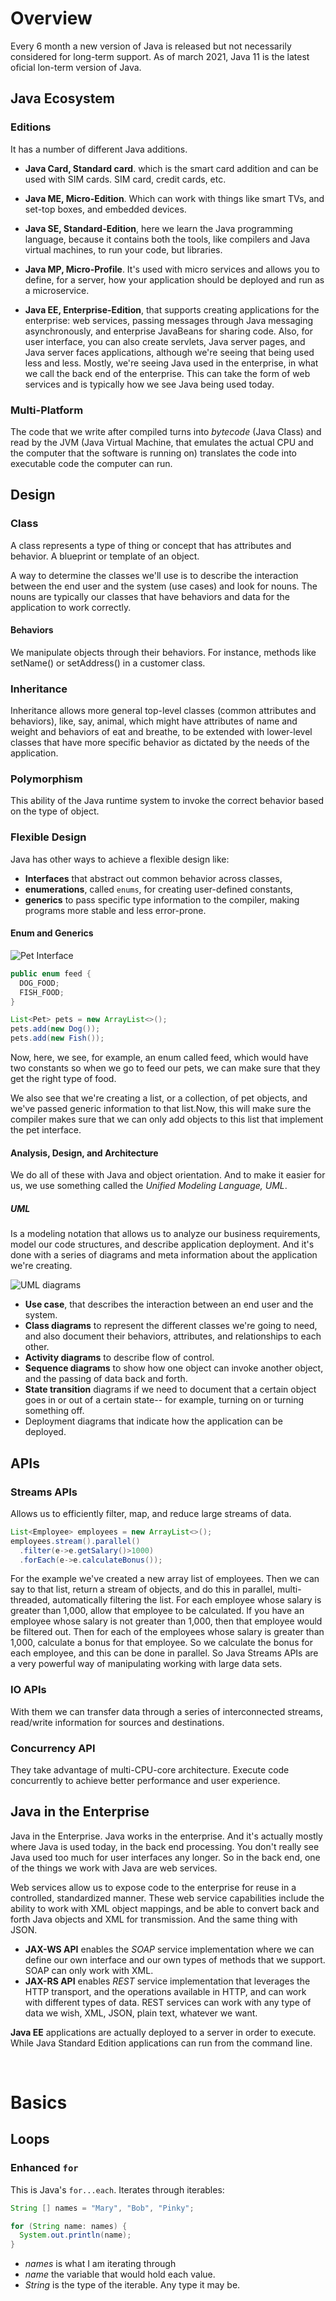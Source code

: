 # Overview

Every 6 month a new version of Java is released but not necessarily considered for long-term support. As of march 2021, Java 11 is the latest oficial lon-term version of Java. 

## **Java Ecosystem**

### **Editions**

It has a number of different Java additions.

- **Java Card, Standard card**. which is the smart card addition and can be used with SIM cards. SIM card, credit cards, etc. 

- **Java ME, Micro-Edition**. Which can work with things like smart TVs, and set-top boxes, and embedded devices.

- **Java SE, Standard-Edition**, here we learn the Java programming language, because it contains both the tools, like compilers and Java virtual machines, to run your code, but libraries.

- **Java MP, Micro-Profile**. It's used with micro services and allows you to define, for a server, how your application should be deployed and run as a microservice.

- **Java EE, Enterprise-Edition**, that supports creating applications for the enterprise: web services, passing messages through Java messaging asynchronously, and enterprise JavaBeans for sharing code. Also, for user interface, you can also create servlets, Java server pages, and Java server faces applications, although we're seeing that being used less and less. Mostly, we're seeing Java used in the enterprise, in what we call the back end of the enterprise. This can take the form of web services and is typically how we see Java being used today.

### **Multi-Platform**

The code that we write after compiled turns into *bytecode* (Java Class) and read by the JVM (Java Virtual Machine, that emulates the actual CPU and the computer that the software is running on) translates the code into executable code the computer can run.


## **Design**

### **Class**

A class represents a type of thing or concept that has attributes and behavior. A blueprint or template of an object.

A way to determine the classes we'll use is to describe the interaction between the end user and the system (use cases) and look for nouns. The nouns are typically our classes that have behaviors and data for the application to work correctly.

#### **Behaviors**
We manipulate objects through their behaviors. For instance, methods like setName() or setAddress() in a customer class.

### **Inheritance**

Inheritance allows more general top-level classes (common attributes and behaviors), like, say, animal, which might have attributes of name and weight and behaviors of eat and breathe, to be extended with lower-level classes that have more specific behavior as dictated by the needs of the application.

### **Polymorphism**

This ability of the Java runtime system to invoke the correct behavior based on the type of object.

### **Flexible Design**

Java has other ways to achieve a flexible design like: 

- **Interfaces** that abstract out common behavior across classes,
- **enumerations**, called `enums`, for creating user-defined constants,
- **generics** to pass specific type information to the compiler, making programs more stable and less error-prone.

#### **Enum and Generics**

![Pet Interface](.\Resources\PetInterface.png)

```java
public enum feed {
  DOG_FOOD;
  FISH_FOOD;
}
```

```JAVA
List<Pet> pets = new ArrayList<>();
pets.add(new Dog());
pets.add(new Fish());
```
Now, here, we see, for example, an enum called feed, which would have two constants so when we go to feed our pets, we can make sure that they get the right type of food. 

We also see that we're creating a list, or a collection, of pet objects, and we've passed generic information to that list.Now, this will make sure the compiler makes sure that we can only add objects to this list that implement the pet interface.

#### **Analysis, Design, and Architecture**

We do all of these with Java and object orientation. And to make it easier for us, we use something called the *Unified Modeling Language, UML*.

##### **UML**

Is a modeling notation that allows us to analyze our business requirements, model our code structures, and describe application deployment. And it's done with a series of diagrams and meta information about the application we're creating.

![UML diagrams](.\Resources\UMLSampleDiagrams.png)

- **Use case**, that describes the interaction between an end user and the system. 
- **Class diagrams** to represent the different classes we're going to need, and also document their behaviors, attributes, and relationships to each other.
- **Activity diagrams** to describe flow of control. 
- **Sequence diagrams** to show how one object can invoke another object, and the passing of data back and forth.
- **State transition** diagrams if we need to document that a certain object goes in or out of a certain state-- for example, turning on or turning something off. 
- Deployment diagrams that indicate how the application can be deployed.


## **APIs**

### **Streams APIs**

Allows us to efficiently filter, map, and reduce large streams of data. 

```java
List<Employee> employees = new ArrayList<>();
employees.stream().parallel()
  .filter(e->e.getSalary()>1000)
  .forEach(e->e.calculateBonus());
```

For the example we've created a new array list of employees. Then we can say to that list, return a stream of objects, and do this in parallel, multi-threaded, automatically filtering the list. For each employee whose salary is greater than 1,000, allow that employee to be calculated. If you have an employee whose salary is not greater than 1,000, then that employee would be filtered out. Then for each of the employees whose salary is greater than 1,000, calculate a bonus for that employee. So we calculate the bonus for each employee, and this can be done in parallel. So Java Streams APIs are a very powerful way of manipulating working with large data sets.

### **IO APIs**

With them we can transfer data through a series of interconnected streams, read/write information for sources and destinations.

### **Concurrency API**

They take advantage of multi-CPU-core architecture. Execute code concurrently to achieve better performance and user experience.


## **Java in the Enterprise**

Java in the Enterprise. Java works in the enterprise. And it's actually mostly where Java is used today, in the back end processing. You don't really see Java used too much for user interfaces any longer. So in the back end, one of the things we work with Java are web services.

Web services allow us to expose code to the enterprise for reuse in a controlled, standardized manner. These web service capabilities include the ability to work with XML object mappings, and be able to convert back and forth Java objects and XML for transmission. And the same thing with JSON.

- **JAX-WS API** enables the *SOAP* service implementation where we can define our own interface and our own types of methods that we support. SOAP can only work with XML.
- **JAX-RS API** enables *REST* service implementation that leverages the HTTP transport, and the operations available in HTTP, and can work with different types of data.  REST services can work with any type of data we wish, XML, JSON, plain text, whatever we want.

**Java EE** applications are actually deployed to a server in order to execute. While Java Standard Edition applications can run from the command line.

<br>

# **Basics**

## Loops

### **Enhanced `for`**

This is Java's `for...each`. Iterates through iterables:

```java
String [] names = "Mary", "Bob", "Pinky";

for (String name: names) {
  System.out.println(name);
}
```
- *names* is what I am iterating through
- *name* the variable that would hold each value.
- *String* is the type of the iterable. Any type it may be.